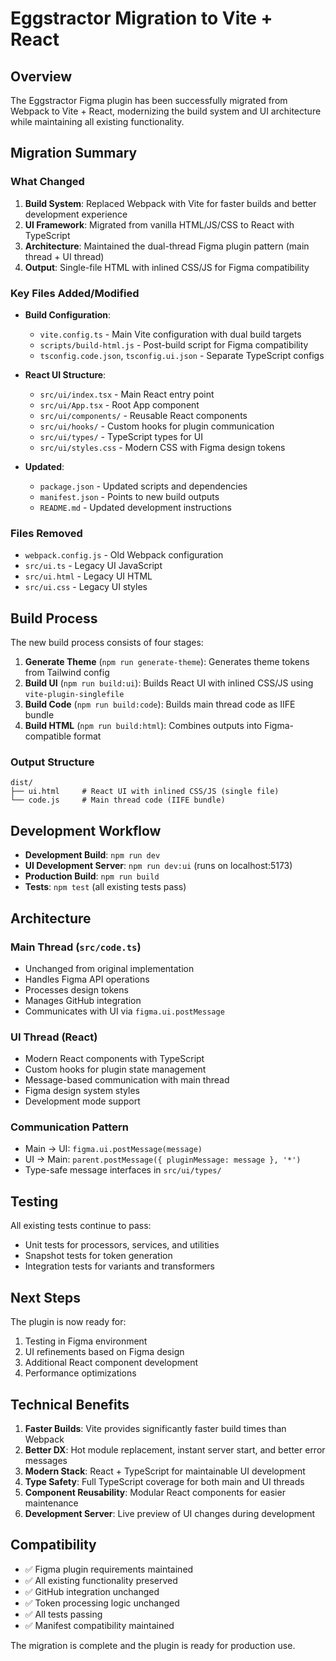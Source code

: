 # Eggstractor Migration to Vite + React

## Overview

The Eggstractor Figma plugin has been successfully migrated from Webpack to Vite + React, modernizing the build system and UI architecture while maintaining all existing functionality.

## Migration Summary

### What Changed

1. **Build System**: Replaced Webpack with Vite for faster builds and better development experience
2. **UI Framework**: Migrated from vanilla HTML/JS/CSS to React with TypeScript
3. **Architecture**: Maintained the dual-thread Figma plugin pattern (main thread + UI thread)
4. **Output**: Single-file HTML with inlined CSS/JS for Figma compatibility

### Key Files Added/Modified

- **Build Configuration**:
  - `vite.config.ts` - Main Vite configuration with dual build targets
  - `scripts/build-html.js` - Post-build script for Figma compatibility
  - `tsconfig.code.json`, `tsconfig.ui.json` - Separate TypeScript configs

- **React UI Structure**:
  - `src/ui/index.tsx` - Main React entry point
  - `src/ui/App.tsx` - Root App component
  - `src/ui/components/` - Reusable React components
  - `src/ui/hooks/` - Custom hooks for plugin communication
  - `src/ui/types/` - TypeScript types for UI
  - `src/ui/styles.css` - Modern CSS with Figma design tokens

- **Updated**:
  - `package.json` - Updated scripts and dependencies
  - `manifest.json` - Points to new build outputs
  - `README.md` - Updated development instructions

### Files Removed

- `webpack.config.js` - Old Webpack configuration
- `src/ui.ts` - Legacy UI JavaScript
- `src/ui.html` - Legacy UI HTML
- `src/ui.css` - Legacy UI styles

## Build Process

The new build process consists of four stages:

1. **Generate Theme** (`npm run generate-theme`): Generates theme tokens from Tailwind config
2. **Build UI** (`npm run build:ui`): Builds React UI with inlined CSS/JS using `vite-plugin-singlefile`
3. **Build Code** (`npm run build:code`): Builds main thread code as IIFE bundle
4. **Build HTML** (`npm run build:html`): Combines outputs into Figma-compatible format

### Output Structure

```
dist/
├── ui.html     # React UI with inlined CSS/JS (single file)
└── code.js     # Main thread code (IIFE bundle)
```

## Development Workflow

- **Development Build**: `npm run dev`
- **UI Development Server**: `npm run dev:ui` (runs on localhost:5173)
- **Production Build**: `npm run build`
- **Tests**: `npm test` (all existing tests pass)

## Architecture

### Main Thread (`src/code.ts`)
- Unchanged from original implementation
- Handles Figma API operations
- Processes design tokens
- Manages GitHub integration
- Communicates with UI via `figma.ui.postMessage`

### UI Thread (React)
- Modern React components with TypeScript
- Custom hooks for plugin state management
- Message-based communication with main thread
- Figma design system styles
- Development mode support

### Communication Pattern
- Main → UI: `figma.ui.postMessage(message)`
- UI → Main: `parent.postMessage({ pluginMessage: message }, '*')`
- Type-safe message interfaces in `src/ui/types/`

## Testing

All existing tests continue to pass:
- Unit tests for processors, services, and utilities
- Snapshot tests for token generation
- Integration tests for variants and transformers

## Next Steps

The plugin is now ready for:
1. Testing in Figma environment
2. UI refinements based on Figma design
3. Additional React component development
4. Performance optimizations

## Technical Benefits

1. **Faster Builds**: Vite provides significantly faster build times than Webpack
2. **Better DX**: Hot module replacement, instant server start, and better error messages
3. **Modern Stack**: React + TypeScript for maintainable UI development
4. **Type Safety**: Full TypeScript coverage for both main and UI threads
5. **Component Reusability**: Modular React components for easier maintenance
6. **Development Server**: Live preview of UI changes during development

## Compatibility

- ✅ Figma plugin requirements maintained
- ✅ All existing functionality preserved
- ✅ GitHub integration unchanged
- ✅ Token processing logic unchanged
- ✅ All tests passing
- ✅ Manifest compatibility maintained

The migration is complete and the plugin is ready for production use.
